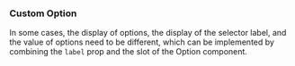 ### Custom Option

In some cases, the display of options, the display of the selector label, and the value of options need to be different, which can be implemented by combining the `label` prop and the slot of the Option component.

